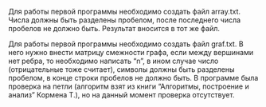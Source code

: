 Для работы первой программы необходимо создать файл array.txt. Числа должны быть разделены пробелом, после последнего числа пробелов не должно быть. Результат вносится в тот же файл.

Для работы первой программы необходимо создать файл graf.txt. В него нужно внести матрицу смежности графа, если между вершинами нет ребра, то необходимо написать “n”, в ином случае число (отрицательные тоже считает), символы должны быть разделены пробелом, в конце строки пробелов не должно быть. В программе была проверка на петли (алгоритм взят из книги “Алгоритмы, построение и анализ” Кормена Т.), но на данный момент проверка отсутствует.
